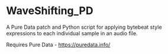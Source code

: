 # WaveShifting_PD
A Pure Data patch and Python script for applying bytebeat style expressions to each individual sample in an audio file.

Requires Pure Data - https://puredata.info/
